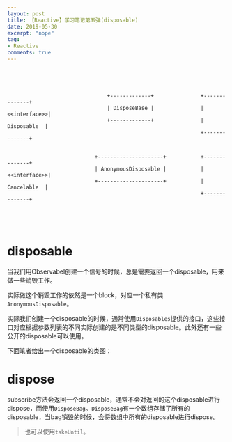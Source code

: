 ```yaml
---
layout: post
title: 【Reactive】学习笔记第五弹(disposable)
date: 2019-05-30
excerpt: "nope"
tag:
- Reactive
comments: true
---
```


```




								+-------------+ 			  +--------------+
								| DisposeBase |				  | <<interface>>|
								+-------------+ 			  |  Disposable  |
															  +--------------+


						    +---------------------+           +--------------+
							| AnonymousDisposable | 		  | <<interface>>|
							+---------------------+ 		  |  Cancelable  |
															  +--------------+

	
		


```

# disposable

当我们用Observabel创建一个信号的时候，总是需要返回一个disposable，用来做一些销毁工作。

实际做这个销毁工作的依然是一个block，对应一个私有类`AnonymousDisposable`。

实际我们创建一个disposable的时候，通常使用`Disposables`提供的接口，这些接口对应根据参数列表的不同实际创建的是不同类型的disposable。此外还有一些公开的disposable可以使用。

下面笔者给出一个disposable的类图：

# dispose

subscribe方法会返回一个disposable，通常不会对返回的这个disposable进行dispose，而使用`DisposeBag`。`DisposeBag`有一个数组存储了所有的disposable，当bag销毁的时候，会将数组中所有的disposable进行dispose。

> 也可以使用`takeUntil`。



